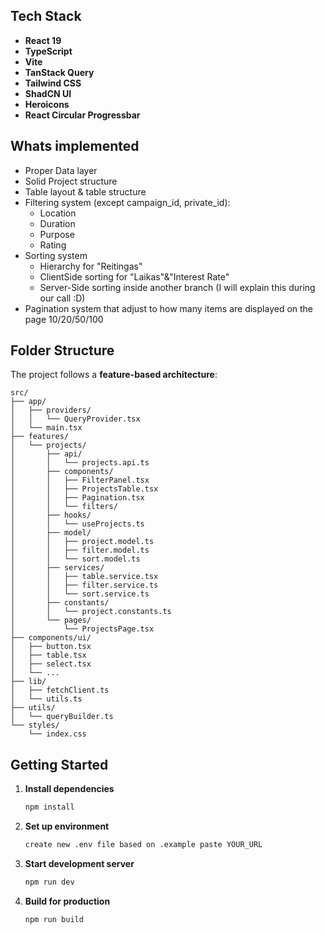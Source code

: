 ## Tech Stack

- **React 19** 
- **TypeScript** 
- **Vite** 
- **TanStack Query** 
- **Tailwind CSS** 
- **ShadCN UI** 
- **Heroicons** 
- **React Circular Progressbar** 

## Whats implemented 
 - Proper Data layer 
 - Solid Project structure 
 - Table layout & table structure
 - Filtering system (except campaign_id, private_id):
   - Location
   - Duration
   - Purpose
   - Rating
 - Sorting system
   - Hierarchy for "Reitingas"
   - ClientSide sorting for "Laikas"&"Interest Rate"
   - Server-Side sorting inside another branch (I will explain this during our call :D)
 - Pagination system that adjust to how many items are displayed on the page 10/20/50/100

## Folder Structure

The project follows a **feature-based architecture**:

```
src/
├── app/
│   ├── providers/
│   │   └── QueryProvider.tsx
│   └── main.tsx
├── features/
│   └── projects/
│       ├── api/
│       │   └── projects.api.ts
│       ├── components/
│       │   ├── FilterPanel.tsx
│       │   ├── ProjectsTable.tsx
│       │   ├── Pagination.tsx
│       │   └── filters/
│       ├── hooks/
│       │   └── useProjects.ts
│       ├── model/
│       │   ├── project.model.ts
│       │   ├── filter.model.ts
│       │   └── sort.model.ts
│       ├── services/
│       │   ├── table.service.tsx
│       │   ├── filter.service.ts
│       │   └── sort.service.ts
│       ├── constants/
│       │   └── project.constants.ts
│       └── pages/
│           └── ProjectsPage.tsx
├── components/ui/
│   ├── button.tsx
│   ├── table.tsx
│   ├── select.tsx
│   └── ...
├── lib/
│   ├── fetchClient.ts
│   └── utils.ts
├── utils/
│   └── queryBuilder.ts
└── styles/
    └── index.css
```

## Getting Started

1. **Install dependencies**
   ```bash
   npm install
   ```

2. **Set up environment**
   ```bash
   create new .env file based on .example paste YOUR_URL
   ```

3. **Start development server**
   ```bash
   npm run dev
   ```

4. **Build for production**
   ```bash
   npm run build
   ```